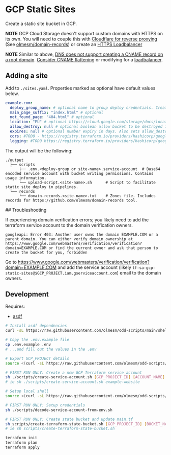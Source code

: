 # GCP Static Sites

Create a static site bucket in GCP.

**NOTE** GCP Cloud Storage doesn't support custom domains with HTTPS on its own. You will need to couple this with [Cloudflare for reverse proxying](https://www.cloudflare.com/en-gb/learning/cdn/glossary/reverse-proxy/) (See [olmesm/domain-records](https://github.com/olmesm/domain-records)) or create an [HTTPS Loadbalancer](https://cloud.google.com/storage/docs/hosting-static-website)

**NOTE** Similar to above, [DNS does not support creating a CNAME record on a root domain](https://cloud.google.com/storage/docs/hosting-static-website-http#cname). [Consider CNAME flattening](https://blog.cloudflare.com/introducing-cname-flattening-rfc-compliant-cnames-at-a-domains-root/) or modifying for a [loadbalancer](https://cloud.google.com/storage/docs/hosting-static-website).

## Adding a site

Add to `./sites.yaml`. Properties marked as optional have default values below.

```yaml
example.com:
  deploy_group_name: # optional name to group deploy credentials. Creates a shared service account for sites with same `deploy_group_name`
  main_page_suffix: "index.html" # optional
  not_found_page: "404.html" # optional
  location: "EU" # optional https://cloud.google.com/storage/docs/locations#location-mr
  allow_destroy: null # optional boolean allow bucket to be destroyed if it has objects.
  expires: null # optional number expiry in days. Also sets allow_destroy to true if allow_destroy is not explicitly set.
  cors: #TODO - https://registry.terraform.io/providers/hashicorp/google/latest/docs/resources/storage_bucket#cors
  logging: #TODO https://registry.terraform.io/providers/hashicorp/google/latest/docs/resources/storage_bucket#nested_logging
```

The output will be the following:

```
./output
  ├── scripts
      ├── .env.<deploy-group or site-name>.service-account  # Base64 encoded service account with bucket writing permissions. Contains usage information.
      └── upload-script.<site-name>.sh      # Script to facilitate static site deploy in pipelines.
  └── records
      └── domain-records.<site-name>.txt    # Zones file. Includes records for https://github.com/olmesm/domain-records tool.
```

## Troubleshooting

If experiencing domain verification errors; you likely need to add the terraform service account to the domain verification owners.

```
googleapi: Error 403: Another user owns the domain EXAMPLE.COM or a parent domain. You can either verify domain ownership at https://www.google.com/webmasters/verification/verification?domain=EXAMPLE.COM or find the current owner and ask that person to create the bucket for you, forbidden
```

Go to https://www.google.com/webmasters/verification/verification?domain=EXAMPLE.COM and add the service account (likely `tf-sa-gcp-static-sites@$GCP_PROJECT.iam.gserviceaccount.com`) email to the domain owners.

## Development

Requires:

- [asdf](https://asdf-vm.com)

```bash
# Install asdf dependencies
curl -sL https://raw.githubusercontent.com/olmesm/odd-scripts/main/shell/asdf-install.sh | bash

# Copy the .env.example file
cp .env.example .env
# ...and fill out the values in the .env

# Export GCP_PROJECT details
source <(curl -sL https://raw.githubusercontent.com/olmesm/odd-scripts/main/shell/env-export.sh)

# FIRST RUN ONLY: Create a new GCP Terraform service account
sh ./scripts/create-service-account.sh [GCP_PROJECT_ID] [ACCOUNT_NAME]
# ie sh ./scripts/create-service-account.sh example-website

# Setup local shell
source <(curl -sL https://raw.githubusercontent.com/olmesm/odd-scripts/main/shell/env-export.sh)

# FIRST RUN ONLY: Setup credentials
sh ./scripts/decode-service-account-from-env.sh

# FIRST RUN ONLY: Create state bucket and update main.tf
sh scripts/create-terraform-state-bucket.sh [GCP_PROJECT_ID] [BUCKET_NAME]
# ie sh scripts/create-terraform-state-bucket.sh

terraform init
terraform plan
terraform apply
```
